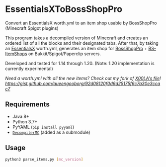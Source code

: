 # EssentialsXToBossShopPro
Convert an EssentialsX worth.yml to an item shop usable by BossShopPro (Minecraft Spigot plugins)

This program takes a decompiled version of Minecraft and creates an ordered list of all the blocks and their designated tabs.  After that, by taking an [EssentialsX](https://www.spigotmc.org/resources/essentialsx.9089/) worth.yml, generates an item shop for [BossShopPro](https://www.spigotmc.org/resources/bossshoppro-the-most-powerful-chest-gui-shop-menu-plugin.222/) + [BS-ItemShops](https://www.spigotmc.org/resources/itemshops-bsp-create-fancy-gui-shops-with-minimal-effort.26640/) on Bukkit/Spigot/Paperclip servers.

Developed and tested for 1.14 through 1.20. (Note: 1.20 implementation is currently experimental)

*Need a worth.yml with all the new items?  Check out my fork of [X00LA's file](https://github.com/X00LA/Bukkit-Essentials-worth.yml)!  https://gist.github.com/queengooborg/92d08120f0d6d25175f6c7a30e3ccac7*

## Requirements
 - Java 8+
 - Python 3.7+
 - PyYAML (`pip install pyyaml`)
 - [`DecompilerMC`](https://github.com/hube12/DecompilerMC) (added as a submodule)
 
## Usage

```sh
python3 parse_items.py [mc_version]
```
